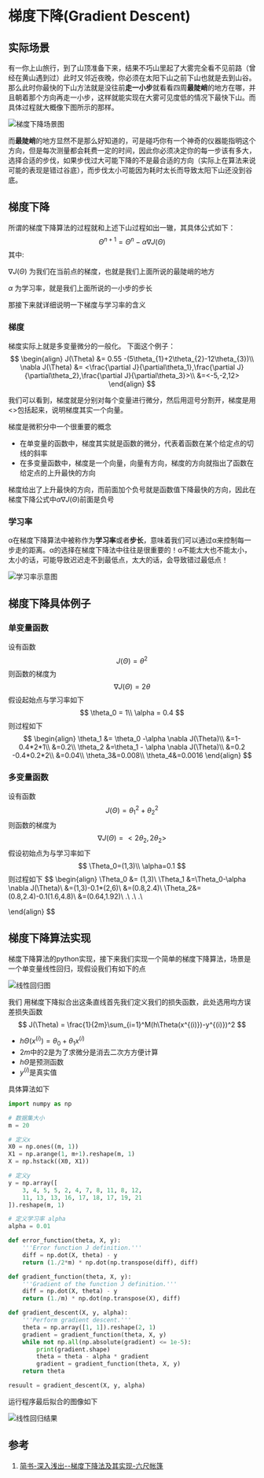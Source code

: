 # 梯度下降(Gradient Descent)

## 实际场景

有一你上山旅行，到了山顶准备下来，结果不巧山里起了大雾完全看不见前路（曾经在黄山遇到过）此时又邻近夜晚，你必须在太阳下山之前下山也就是去到山谷。那么此时你最快的下山方法就是没往前**走一小步**就看看四周**最陡峭**的地方在哪，并且朝着那个方向再走一小步，这样就能实现在大雾可见度低的情况下最快下山。而具体过程就大概像下图所示的那样。

![梯度下降场景图](../Resource/gradient_decent_1.png)

而**最陡峭**的地方显然不是那么好知道的，可是碰巧你有一个神奇的仪器能指明这个方向，但是每次测量都会耗费一定的时间，因此你必须决定你的每一步该有多大，选择合适的步伐，如果步伐过大可能下降的不是最合适的方向（实际上在算法来说可能的表现是错过谷底），而步伐太小可能因为耗时太长而导致太阳下山还没到谷底。

## 梯度下降

所谓的梯度下降算法的过程就和上述下山过程如出一辙，其具体公式如下：
$$
\Theta^{n+1} = \Theta^n -\alpha\nabla J(\Theta) \tag{1}
$$
其中:

$\nabla J(\Theta)$ 为我们在当前点的梯度，也就是我们上面所说的最陡峭的地方

$\alpha$ 	       为学习率，就是我们上面所说的一小步的步长

那接下来就详细说明一下梯度与学习率的含义

### 梯度

梯度实际上就是多变量微分的一般化。
下面这个例子：
$$
\begin{align}
J(\Theta) &= 0.55 -(5\theta_{1}+2\theta_{2}-12\theta_{3})\\
\nabla J(\Theta) &= <\frac{\partial J}{\partial\theta_1},\frac{\partial J}{\partial\theta_2},\frac{\partial J}{\partial\theta_3}>\\
&=<-5,-2,12>
\end{align}
$$

我们可以看到，梯度就是分别对每个变量进行微分，然后用逗号分割开，梯度是用<>包括起来，说明梯度其实一个向量。

梯度是微积分中一个很重要的概念

- 在单变量的函数中，梯度其实就是函数的微分，代表着函数在某个给定点的切线的斜率
- 在多变量函数中，梯度是一个向量，向量有方向，梯度的方向就指出了函数在给定点的上升最快的方向

梯度给出了上升最快的方向，而前面加个负号就是函数值下降最快的方向，因此在梯度下降公式中$\alpha \nabla J(\Theta)$前面是负号

### 学习率

α在梯度下降算法中被称作为**学习率**或者**步长**，意味着我们可以通过α来控制每一步走的距离。α的选择在梯度下降法中往往是很重要的！α不能太大也不能太小，太小的话，可能导致迟迟走不到最低点，太大的话，会导致错过最低点！

![学习率示意图](../Resource/gradient_decent_2.png)

## 梯度下降具体例子

### 单变量函数

设有函数
$$
J(\Theta) = \theta^2
$$
则函数的梯度为
$$
\nabla J(\Theta) = 2\theta
$$
假设起始点与学习率如下
$$
\theta_0 = 1\\
\alpha = 0.4
$$
则过程如下
$$
\begin{align}
\theta_1 &= \theta_0 -\alpha \nabla J(\Theta)\\
&=1-0.4*2*1\\
&=0.2\\
\theta_2 &=\theta_1 - \alpha \nabla J(\Theta)\\
&=0.2 -0.4*0.2*2\\
&=0.04\\
\theta_3&=0.008\\
\theta_4&=0.0016
\end{align}
$$

### 多变量函数

设有函数
$$
J(\Theta) = \theta_1^2 + \theta_2^2
$$
则函数的梯度为
$$
\nabla J(\Theta) = <2\theta_2,2\theta_2>
$$
假设初始点为与学习率如下
$$
\Theta_0=(1,3)\\
\alpha=0.1
$$
则过程如下
$$
\begin{align}
\Theta_0 &= (1,3)\\
\Theta_1 &=\Theta_0-\alpha \nabla J(\Theta)\\
&=(1,3)-0.1*(2,6)\\
&=(0.8,2.4)\\
\Theta_2&=(0.8,2.4)-0.1(1.6,4.8)\\
&=(0.64,1.92)\\
.\\
.\\
.\\

\end{align}
$$

## 梯度下降算法实现

梯度下降算法的python实现，接下来我们实现一个简单的梯度下降算法，场景是一个单变量线性回归，现假设我们有如下的点

![线性回归图](../Resource/gradient_decent_3.png)

我们 用梯度下降拟合出这条直线首先我们定义我们的损失函数，此处选用均方误差损失函数
$$
J(\Theta) = \frac{1}{2m}\sum_{i=1}^M(h\Theta(x^{(i)})-y^{(i)})^2
$$

- $h\Theta(x^{(i)}) = \theta_0+\theta_1x^{(i)}$
- $2m$中的2是为了求微分是消去二次方方便计算
- $h\Theta$是预测函数
- $y^{(i)}$是真实值

具体算法如下

```python
import numpy as np

# 数据集大小
m = 20

# 定义x
X0 = np.ones((m, 1))
X1 = np.arange(1, m+1).reshape(m, 1)
X = np.hstack((X0, X1))

# 定义y
y = np.array([
    3, 4, 5, 5, 2, 4, 7, 8, 11, 8, 12,
    11, 13, 13, 16, 17, 18, 17, 19, 21
]).reshape(m, 1)

# 定义学习率 alpha
alpha = 0.01

def error_function(theta, X, y):
    '''Error function J definition.'''
    diff = np.dot(X, theta) - y
    return (1./2*m) * np.dot(np.transpose(diff), diff)

def gradient_function(theta, X, y):
    '''Gradient of the function J definition.'''
    diff = np.dot(X, theta) - y
    return (1./m) * np.dot(np.transpose(X), diff)

def gradient_descent(X, y, alpha):
    '''Perform gradient descent.'''
    theta = np.array([1, 1]).reshape(2, 1)
    gradient = gradient_function(theta, X, y)
    while not np.all(np.absolute(gradient) <= 1e-5):
        print(gradient.shape)
        theta = theta - alpha * gradient
        gradient = gradient_function(theta, X, y)
    return theta

resuult = gradient_descent(X, y, alpha)
```

运行程序最后拟合的图像如下

![线性回归结果](../Resource/gradient_decent_4.png)

## 参考

1. [简书-深入浅出--梯度下降法及其实现-六尺帐篷](https://www.jianshu.com/p/c7e642877b0e)